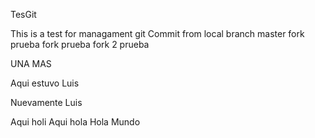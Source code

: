 TesGit

This is a test for managament git
Commit from local branch master
fork
prueba fork
prueba fork 2
prueba

UNA MAS

Aqui estuvo Luis

Nuevamente Luis




Aqui holi
Aqui hola
Hola Mundo
